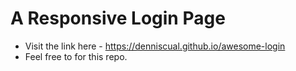 # A Responsive Login Page
- Visit the link here - https://denniscual.github.io/awesome-login
- Feel free to for this repo.
